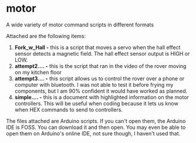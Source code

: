 # motor
A wide variety of motor command scripts in different formats

Attached are the following items:

1. **Fork_w_Hall -** this is a script that moves a servo when the hall effect sensor detects a magnetic field. The hall effect sensor output is HIGH or LOW. 
2. **attempt2.... -** this is the script that ran in the video of the rover moving on my kitchen floor
3. **attempt3.... -** this script allows us to control the rover over a phone or computer with bluetooth. I was not able to test it before frying my components, but I am 90% confident it would have worked as planned.
4. **simple.... -** this is a document with highlighted information on the motor controllers. This will be useful when coding because it lets us know when HEX commands to send to controllers.
 
The files attached are Arduino scripts. If you can't open them, the Arduino IDE is FOSS. You can download it and then open. You may even be able to open them on Arduino's online IDE, not sure though, I haven't used that.
